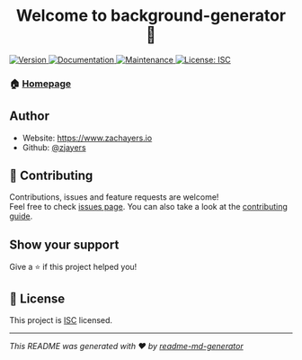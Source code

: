 <h1 align="center">Welcome to background-generator 👋</h1>
<p>
  <a href="https://www.npmjs.com/package/background-generator" target="_blank">
    <img alt="Version" src="https://img.shields.io/npm/v/background-generator.svg">
  </a>
  <a href="https://github.com/zjayers/background-generator#readme" target="_blank">
    <img alt="Documentation" src="https://img.shields.io/badge/documentation-yes-brightgreen.svg" />
  </a>
  <a href="https://github.com/zjayers/background-generator/graphs/commit-activity" target="_blank">
    <img alt="Maintenance" src="https://img.shields.io/badge/Maintained%3F-yes-green.svg" />
  </a>
  <a href="https://github.com/zjayers/background-generator/blob/master/LICENSE" target="_blank">
    <img alt="License: ISC" src="https://img.shields.io/github/license/zjayers/background-generator" />
  </a>
</p>

### 🏠 [Homepage](https://github.com/zjayers/background-generator#readme)

## Author

- Website: https://www.zachayers.io
- Github: [@zjayers](https://github.com/zjayers)

## 🤝 Contributing

Contributions, issues and feature requests are welcome!<br />Feel free to check [issues page](https://github.com/zjayers/background-generator/issues). You can also take a look at the [contributing guide](https://github.com/zjayers/background-generator/blob/master/CONTRIBUTING.md).

## Show your support

Give a ⭐️ if this project helped you!

## 📝 License

This project is [ISC](https://github.com/zjayers/background-generator/blob/master/LICENSE) licensed.

---

_This README was generated with ❤️ by [readme-md-generator](https://github.com/kefranabg/readme-md-generator)_

